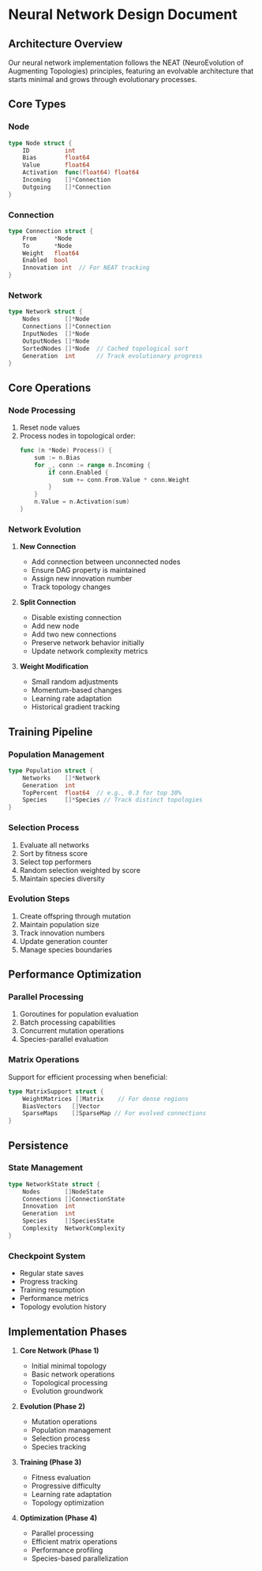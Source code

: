 # Neural Network Design Document

## Architecture Overview
Our neural network implementation follows the NEAT (NeuroEvolution of Augmenting Topologies) principles, 
featuring an evolvable architecture that starts minimal and grows through evolutionary processes.

## Core Types

### Node
```go
type Node struct {
    ID          int
    Bias        float64
    Value       float64
    Activation  func(float64) float64
    Incoming    []*Connection
    Outgoing    []*Connection
}
```

### Connection
```go
type Connection struct {
    From     *Node
    To       *Node
    Weight   float64
    Enabled  bool
    Innovation int  // For NEAT tracking
}
```

### Network
```go
type Network struct {
    Nodes       []*Node
    Connections []*Connection
    InputNodes  []*Node
    OutputNodes []*Node
    SortedNodes []*Node  // Cached topological sort
    Generation  int      // Track evolutionary progress
}
```

## Core Operations

### Node Processing
1. Reset node values
2. Process nodes in topological order:
   ```go
   func (n *Node) Process() {
       sum := n.Bias
       for _, conn := range n.Incoming {
           if conn.Enabled {
               sum += conn.From.Value * conn.Weight
           }
       }
       n.Value = n.Activation(sum)
   }
   ```

### Network Evolution
1. **New Connection**
   - Add connection between unconnected nodes
   - Ensure DAG property is maintained
   - Assign new innovation number
   - Track topology changes

2. **Split Connection**
   - Disable existing connection
   - Add new node
   - Add two new connections
   - Preserve network behavior initially
   - Update network complexity metrics

3. **Weight Modification**
   - Small random adjustments
   - Momentum-based changes
   - Learning rate adaptation
   - Historical gradient tracking

## Training Pipeline

### Population Management
```go
type Population struct {
    Networks    []*Network
    Generation  int
    TopPercent  float64  // e.g., 0.3 for top 30%
    Species     []*Species // Track distinct topologies
}
```

### Selection Process
1. Evaluate all networks
2. Sort by fitness score
3. Select top performers
4. Random selection weighted by score
5. Maintain species diversity

### Evolution Steps
1. Create offspring through mutation
2. Maintain population size
3. Track innovation numbers
4. Update generation counter
5. Manage species boundaries

## Performance Optimization

### Parallel Processing
1. Goroutines for population evaluation
2. Batch processing capabilities
3. Concurrent mutation operations
4. Species-parallel evaluation

### Matrix Operations
Support for efficient processing when beneficial:
```go
type MatrixSupport struct {
    WeightMatrices []Matrix    // For dense regions
    BiasVectors   []Vector
    SparseMaps    []SparseMap // For evolved connections
}
```

## Persistence

### State Management
```go
type NetworkState struct {
    Nodes       []NodeState
    Connections []ConnectionState
    Innovation  int
    Generation  int
    Species     []SpeciesState
    Complexity  NetworkComplexity
}
```

### Checkpoint System
- Regular state saves
- Progress tracking
- Training resumption
- Performance metrics
- Topology evolution history

## Implementation Phases

1. **Core Network (Phase 1)**
   - Initial minimal topology
   - Basic network operations
   - Topological processing
   - Evolution groundwork

2. **Evolution (Phase 2)**
   - Mutation operations
   - Population management
   - Selection process
   - Species tracking

3. **Training (Phase 3)**
   - Fitness evaluation
   - Progressive difficulty
   - Learning rate adaptation
   - Topology optimization

4. **Optimization (Phase 4)**
   - Parallel processing
   - Efficient matrix operations
   - Performance profiling
   - Species-based parallelization
